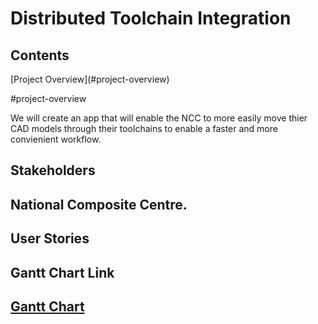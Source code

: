 <h1>Distributed Toolchain Integration</h1>

<h2>Contents</h2>
[Project Overview](#project-overview)

#project-overview
<p>We will create an app that will enable the NCC to more easily move thier CAD models through their toolchains to enable a faster and more convienient workflow. </p>

<h2>Stakeholders<h2>
<p>National Composite Centre.</p>

<h2>User Stories<h2>

<h2>Gantt Chart Link<h2>
<a href=https://github.com/orgs/spe-uob/projects/119/views/2>Gantt Chart</a>



